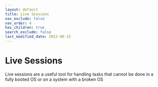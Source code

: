 ```yaml
---
layout: default
title: Live Sessions
nav_exclude: false
nav_order: 4
has_children: true
search_exclude: false
last_modified_date: 2022-06-15
---
```

# Live Sessions
Live sessions are a useful tool for handling tasks that cannot be done in a fully booted OS or on a system with a broken OS

